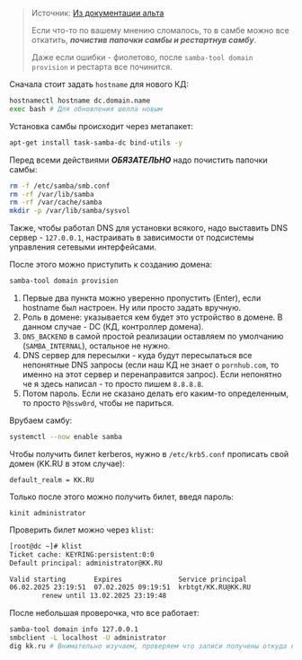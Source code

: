 > Источник: [Из документации альта](https://www.altlinux.org/SambaAD_start#%D0%A3%D1%81%D1%82%D0%B0%D0%BD%D0%BE%D0%B2%D0%BA%D0%B0_Samba)
>
> Если что-то по вашему мнению сломалось, то в самбе можно все откатить, ___почистив папочки самбы и рестартнув самбу___.
>
> Даже если ошибки - фиолетово, после `samba-tool domain provision` и рестарта все починится.
>
> 

Сначала стоит задать `hostname` для нового КД:
```bash
hostnamectl hostname dc.domain.name
exec bash # Для обновления шелла новым
```

Установка самбы происходит через метапакет:
```bash
apt-get install task-samba-dc bind-utils -y
```

Перед всеми действиями ___ОБЯЗАТЕЛЬНО___ надо почистить папочки самбы:
```bash
rm -f /etc/samba/smb.conf
rm -rf /var/lib/samba
rm -rf /var/cache/samba
mkdir -p /var/lib/samba/sysvol
```

Также, чтобы работал DNS для установки всякого, надо выставить DNS сервер - `127.0.0.1`, настраивать в зависимости от подсистемы управления сетевыми интерфейсами.

После этого можно приступить к созданию домена:
```bash
samba-tool domain provision
```

1. Первые два пункта можно уверенно пропустить (Enter), если hostname был настроен. Ну или просто задать вручную.
2. Роль в домене: указывается кем будет это устройство в домене. В данном случае - DC (КД, контроллер домена).
3. `DNS_BACKEND` в самой простой реализации оставляем по умолчанию (`SAMBA_INTERNAL`), остальное не нужно.
4. DNS сервер для пересылки - куда будут пересылаться все непонятные DNS запросы (если наш КД не знает о `pornhub.com`, то именно на этот сервер и перенаправится запрос). Если непонятно че я здесь написал - то просто пишем `8.8.8.8`.
5. Потом пароль. Если не сказано делать его каким-то определенным, то просто `P@ssw0rd`, чтобы не париться.

Врубаем самбу:
```bash
systemctl --now enable samba
```

Чтобы получить билет kerberos, нужно в `/etc/krb5.conf` прописать свой домен (KK.RU в этом случае): 
```
default_realm = KK.RU
```
Только после этого можно получить билет, введя пароль:
```
kinit administrator
```
Проверить билет можно через `klist`:
```bash
[root@dc ~]# klist
Ticket cache: KEYRING:persistent:0:0
Default principal: administrator@KK.RU

Valid starting       Expires              Service principal
06.02.2025 23:19:51  07.02.2025 09:19:51  krbtgt/KK.RU@KK.RU
        renew until 13.02.2025 23:19:48
```

После небольшая проверочка, что все работает:
```bash
samba-tool domain info 127.0.0.1
smbclient -L localhost -U administrator
dig kk.ru # Внимательно изучаем, проверяем что записи получены откуда надо
```
